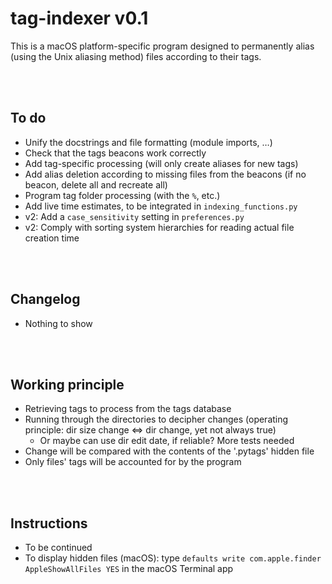 # tag-indexer v0.1

This is a macOS platform-specific program designed to permanently alias (using the Unix aliasing method) files according to their tags.


<br><br>
## To do
* Unify the docstrings and file formatting (module imports, …)
* Check that the tags beacons work correctly
* Add tag-specific processing (will only create aliases for new tags)
* Add alias deletion according to missing files from the beacons (if no beacon, delete all and recreate all)
* Program tag folder processing (with the `%`, etc.)
* Add live time estimates, to be integrated in `indexing_functions.py`
* v2: Add a `case_sensitivity` setting in `preferences.py`
* v2: Comply with sorting system hierarchies for reading actual file creation time


<br><br>
## Changelog
* Nothing to show


<br><br>
## Working principle
* Retrieving tags to process from the tags database
* Running through the directories to decipher changes (operating principle: dir size change $\Leftrightarrow$ dir change, yet not always true)
    * Or maybe can use dir edit date, if reliable? More tests needed
* Change will be compared with the contents of the '.pytags' hidden file
* Only files' tags will be accounted for by the program


<br><br>
## Instructions
* To be continued
* To display hidden files (macOS): type `defaults write com.apple.finder AppleShowAllFiles YES` in the macOS Terminal app